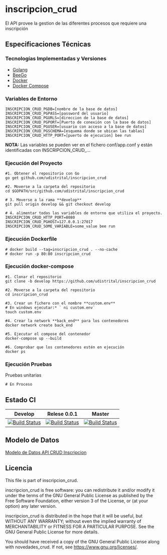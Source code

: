 # inscripcion_crud
El API provee la gestion de las diferentes procesos que requiere una inscripción


## Especificaciones Técnicas

### Tecnologías Implementadas y Versiones
* [Golang](https://github.com/udistrital/introduccion_oas/blob/master/instalacion_de_herramientas/golang.md)
* [BeeGo](https://github.com/udistrital/introduccion_oas/blob/master/instalacion_de_herramientas/beego.md)
* [Docker](https://docs.docker.com/engine/install/ubuntu/)
* [Docker Compose](https://docs.docker.com/compose/)

### Variables de Entorno
```shell
INSCRIPCION_CRUD_PGDB=[nombre de la base de datos]
INSCRIPCION_CRUD_PGPASS=[password del usuario]
INSCRIPCION_CRUD_PGURLS=[direccion de la base de datos]
INSCRIPCION_CRUD_PGPORT=[Puerto de conexión con la base de datos]
INSCRIPCION_CRUD_PGUSER=[usuario con acceso a la base de datos]
INSCRIPCION_CRUD_PGSCHEMA=[esquema donde se ubican las tablas]
INSCRIPCION_CRUD_HTTP_PORT=[puerto de ejecucion] bee run
```

**NOTA:** Las variables se pueden ver en el fichero conf/app.conf y están identificadas con INSCRIPCION_CRUD_...

### Ejecución del Proyecto
```shell
#1. Obtener el repositorio con Go
go get github.com/udistrital/inscripcion_crud

#2. Moverse a la carpeta del repositorio
cd $GOPATH/src/github.com/udistrital/inscripcion_crud

# 3. Moverse a la rama **develop**
git pull origin develop && git checkout develop

# 4. alimentar todas las variables de entorno que utiliza el proyecto.
INSCRIPCION_CRUD_HTTP_PORT=8080 INSCRIPCION_CRUD_PGHOST=127.0.0.1:27017 INSCRIPCION_CRUD_SOME_VARIABLE=some_value bee run
```

### Ejecución Dockerfile
```shell
# docker build --tag=inscripcion_crud . --no-cache
# docker run -p 80:80 inscripcion_crud
```

### Ejecución docker-compose
```shell
#1. Clonar el repositorio
git clone -b develop https://github.com/udistrital/inscripcion_crud

#2. Moverse a la carpeta del repositorio
cd inscripcion_crud

#3. Crear un fichero con el nombre **custom.env**
# En windows ejecutar:* ` ni custom.env`
touch custom.env

#4. Crear la network **back_end** para los contenedores
docker network create back_end

#5. Ejecutar el compose del contenedor
docker-compose up --build

#6. Comprobar que los contenedores estén en ejecución
docker ps
```

### Ejecución Pruebas

Pruebas unitarias
```shell
# En Proceso
```
## Estado CI

| Develop | Relese 0.0.1 | Master |
| -- | -- | -- |
| [![Build Status](https://hubci.portaloas.udistrital.edu.co/api/badges/udistrital/inscripcion_crud/status.svg?ref=refs/heads/develop)](https://hubci.portaloas.udistrital.edu.co/udistrital/inscripcion_crud/) | [![Build Status](https://hubci.portaloas.udistrital.edu.co/api/badges/udistrital/inscripcion_crud/status.svg?ref=refs/heads/release/0.0.1)](https://hubci.portaloas.udistrital.edu.co/udistrital/inscripcion_crud/) | [![Build Status](https://hubci.portaloas.udistrital.edu.co/api/badges/udistrital/inscripcion_crud/status.svg)](https://hubci.portaloas.udistrital.edu.co/udistrital/inscripcion_crud/) |


## Modelo de Datos
[Modelo de Datos API CRUD Inscripcion](https://github.com/udistrital/inscripcion_crud/blob/develop/inscripcion_V_19.png)


## Licencia

This file is part of inscripcion_crud.

inscripcion_crud is free software: you can redistribute it and/or modify it under the terms of the GNU General Public License as published by the Free Software Foundation, either version 3 of the License, or (at your option) any later version.

inscripcion_crud is distributed in the hope that it will be useful, but WITHOUT ANY WARRANTY; without even the implied warranty of MERCHANTABILITY or FITNESS FOR A PARTICULAR PURPOSE. See the GNU General Public License for more details.

You should have received a copy of the GNU General Public License along with novedades_crud. If not, see https://www.gnu.org/licenses/.